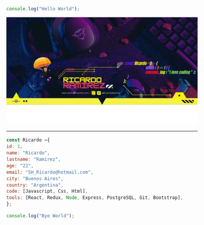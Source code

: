 ```JavaScript
console.log("Hello World");
```

<img src="./Ricardo.png">

---

```JavaScript
const Ricardo ={
id: 1,
name: "Ricardo",
lastname: "Ramirez",
age: "22",
email: "SH_Ricardo@hotmail.com",
city: "Buenos Aires",
country: "Argentina",
code: [Javascript, Css, Html],
tools: [React, Redux, Node, Express, PostgreSQL, Git, Bootstrap],
};
```
```JavaScript
console.log("Bye World");
```
